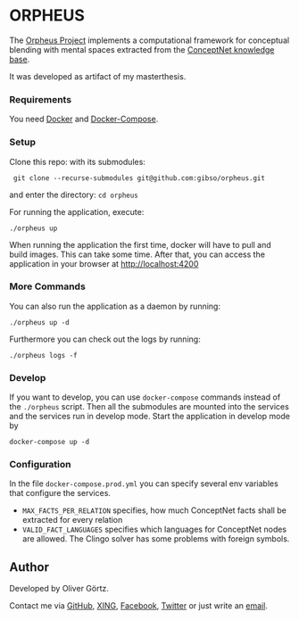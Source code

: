 # ORPHEUS

The [Orpheus Project](https://github.com/gibso/orpheus) implements a computational framework for conceptual blending with mental spaces extracted from the [ConceptNet knowledge base](https://github.com/commonsense/conceptnet5).

It was developed as artifact of my masterthesis.

### Requirements
You need [Docker](https://docs.docker.com/install/linux/docker-ce/ubuntu/) and [Docker-Compose](https://docs.docker.com/compose/install/).

### Setup
Clone this repo: with its submodules:
```
 git clone --recurse-submodules git@github.com:gibso/orpheus.git
```
and enter the directory: `cd orpheus`

For running the application, execute:
```
./orpheus up
```
When running the application the first time, docker will have to pull and build images. This can take some time.
After that, you can access the application in your browser at [http://localhost:4200](http://localhost:4200)

### More Commands

You can also run the application as a daemon by running:
```
./orpheus up -d
```

Furthermore you can check out the logs by running:

```
./orpheus logs -f
```

### Develop

If you want to develop, you can use `docker-compose` commands instead of the `./orpheus` script. Then all the submodules are mounted into the services and the services run in develop mode.
Start the application in develop mode by
```
docker-compose up -d
```


### Configuration
In the file `docker-compose.prod.yml` you can specify several env variables that configure the services.
* `MAX_FACTS_PER_RELATION` specifies, how much ConceptNet facts shall be extracted for every relation
* `VALID_FACT_LANGUAGES` specifies which languages for ConceptNet nodes are allowed. The Clingo solver has some problems with foreign symbols.

## Author

Developed by Oliver Görtz.

Contact me via [GitHub](https://github.com/gibso), [XING](https://www.xing.com/profile/Oliver_Goertz9), [Facebook](https://www.facebook.com/ogoertz), [Twitter](https://twitter.com/SuperMcOli) or just write an [email](mailto:oliver.goertz@gmail.com).
